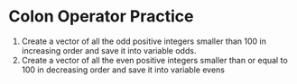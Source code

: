# Colon Operator Practice

1. Create a vector of all the odd positive integers smaller than 100 in increasing order and save it into variable odds. 
2. Create a vector of all the even positive integers smaller than or equal to 100 in decreasing order and save it into variable evens